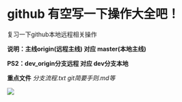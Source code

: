# github 有空写一下操作大全吧！
复习一下github本地远程相关操作


 **说明：主线origin(远程主线) 对应 master(本地主线)**
 
 **PS2：dev_origin分支远程 对应 dev分支本地**
 
 **重点文件** *分支流程.txt git简要手则.md等*
 
 
 
 ![](https://jhonjrg.github.io/github/Picture/IPerror.png)
